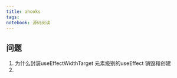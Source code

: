 ```yaml
---
title: ahooks
tags: 
notebook: 源码阅读
---
```

  ## 问题
   1. 为什么封装useEffectWidthTarget
      元素级别的useEffect 销毁和创建
   2. 
